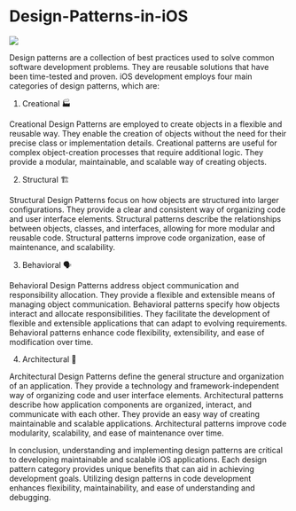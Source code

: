 # Design-Patterns-in-iOS

![](img/p01.png)


Design patterns are a collection of best practices used to solve common software development problems. They are reusable solutions that have been time-tested and proven. iOS development employs four main categories of design patterns, which are:

1. Creational 🏭

Creational Design Patterns are employed to create objects in a flexible and reusable way. They enable the creation of objects without the need for their precise class or implementation details. Creational patterns are useful for complex object-creation processes that require additional logic. They provide a modular, maintainable, and scalable way of creating objects.

2. Structural 🏗️

Structural Design Patterns focus on how objects are structured into larger configurations. They provide a clear and consistent way of organizing code and user interface elements. Structural patterns describe the relationships between objects, classes, and interfaces, allowing for more modular and reusable code. Structural patterns improve code organization, ease of maintenance, and scalability.

3. Behavioral 🗣️

Behavioral Design Patterns address object communication and responsibility allocation. They provide a flexible and extensible means of managing object communication. Behavioral patterns specify how objects interact and allocate responsibilities. They facilitate the development of flexible and extensible applications that can adapt to evolving requirements. Behavioral patterns enhance code flexibility, extensibility, and ease of modification over time.

4. Architectural 🏰

Architectural Design Patterns define the general structure and organization of an application. They provide a technology and framework-independent way of organizing code and user interface elements. Architectural patterns describe how application components are organized, interact, and communicate with each other. They provide an easy way of creating maintainable and scalable applications. Architectural patterns improve code modularity, scalability, and ease of maintenance over time.

In conclusion, understanding and implementing design patterns are critical to developing maintainable and scalable iOS applications. Each design pattern category provides unique benefits that can aid in achieving development goals. Utilizing design patterns in code development enhances flexibility, maintainability, and ease of understanding and debugging.

